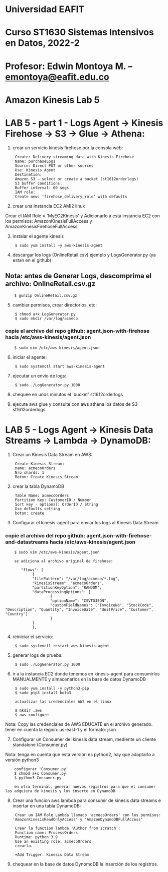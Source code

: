 # Universidad EAFIT
# Curso ST1630 Sistemas Intensivos en Datos, 2022-2
# Profesor: Edwin Montoya M. – emontoya@eafit.edu.co

# Amazon Kinesis Lab 5

# LAB 5 - part 1 - Logs Agent -> Kinesis Firehose -> S3 -> Glue -> Athena:

1. crear un servicio kinesis firehose por la consola web:

        Create: Delivery streaming data with Kinesis Firehose
        Name: purchaseLogs
        Source: Direct PUT or other sources
        Use: Kinesis Agent
        Destination:
        Amazon S3 – select or create a bucket (st1612orderlogs)
        S3 buffer conditions: 
        Buffer interval: 60 segs
        IAM role:
        Create new: ‘firehose_delivery_role’ with defaults

2. crear una instancia EC2 AMI2 linux

Crear el IAM Role = 'MyEC2Kinesis' y Adicionarlo a esta instancia EC2 con los permisos: AmazonKinesisFullAccess y AmazonKinesisFirehoseFullAccess

3. instalar el agente kinesis

        $ sudo yum install –y aws-kinesis-agent

4. descargar los logs (OnlineRetail.csv) ejemplo y LogsGenerator.py (ya estan en el github)

## Nota: antes de Generar Logs, descomprima el archivo: OnlineRetail.csv.gz
        $ gunzip OnlineRetail.csv.gz

5. cambiar permisos, crear directorios, etc:

        $ chmod a+x LogGenerator.py
        $ sudo mkdir /var/log/acmeco

### copie el archivo del repo github: agent.json-with-firehose hacia /etc/aws-kinesis/agent.json
        $ sudo vim /etc/aws-kinesis/agent.json

6. iniciar el agente:

        $ sudo systemctl start aws-kinesis-agent

7. ejecutar un envio de logs:

        $ sudo ./LogGenerator.py 1000

8. chequee en unos minutos el 'bucket' st1612orderlogs

9. ejecute aws glue y consulte con aws athena los datos de S3 st1612orderlogs

# LAB 5 - Logs Agent -> Kinesis Data Streams -> Lambda -> DynamoDB:

1. Crear un Kinesis Data Stream en AWS:

        Create Kinesis Stream:
        name: acmecoOrders
        Nro shards: 1
        Boton: Create Kinesis Stream

2. crear la tabla DynamoDB

        Table Name: acmecoOrders
        Partition Key: CustomerID / Number
        Sort key - optional: OrderID / String
        Use defaults setting
        boton: create

3. Configurar el kinesis-agent para enviar los logs al Kinesis Data Stream

### copie el archivo del repo github: agent.json-with-firehose-and-datastreams hacia /etc/aws-kinesis/agent.json

        $ sudo vim /etc/aws-kinesis/agent.json

        se adiciona al archivo original de firehose: 

           "flows": [
                {
                "filePattern": "/var/log/acmeco/*.log",
                "kinesisStream": "acmecoOrders",
                "partitionKeyOption": "RANDOM",
                "dataProcessingOptions": [
                        {
                        "optionName": "CSVTOJSON",
                        "customFieldNames": ["InvoiceNo", "StockCode", "Description", "Quantity", "InvoiceDate", "UnitPrice", "Customer", "Country"]
                        }
                ]
                },

4. reiniciar el servicio:

        $ sudo systemctl restart aws-kinesis-agent

5. generar logs de prueba:

        $ sudo ./LogGenerator.py 1000

6. ir a la instancia EC2 donde tenemos en kinesis-agent para consumirlos MANUALMENTE y almacenarlos en la base de datos DynamoDB

        $ sudo yum install -y python3-pip
        $ sudo pip3 install boto3

        actualizar las credenciales AWS en el linux

        $ mkdir .aws
        $ aws configure

Nota: Copy las credenciales de AWS EDUCATE en el archivo generado. tener en cuenta la region: us-east-1 y el formato: json

7. Configurar un Consumer del kinesis data stream, mediente un cliente standalone (Consumer.py)

Nota: tenga en cuenta que esta versión es python2, hay que adaptarlo a versión python3

        configurar 'Consumer.py'
        $ chmod a+x Consumer.py
        $ python3 Consumer.py

        en otra terminal, generar nuevos registros para que el consumer los adquiera de kinesis y los inserte en DynamoDB

8. Crear una funcion aws lambda para consumir de kinesis data streams e insertar en una tabla DynamoDB:

        Crear un IAM Role Lambda llamado 'acmecoOrders' con los permisos: 'AmazonKinesisReadOnlyAccess' y 'AmazonDynamoDBFullAccess'

        Crear la function lambda 'Author from scratch':
        Function name: ProcessOrders
        Runtime: python 3.9
        Use an existing role: acmecoOrders
        crearla.

        +Add Trigger: Kinesis Data Stream

9. chequear en la base de datos DynomoDB la inserción de los registros.